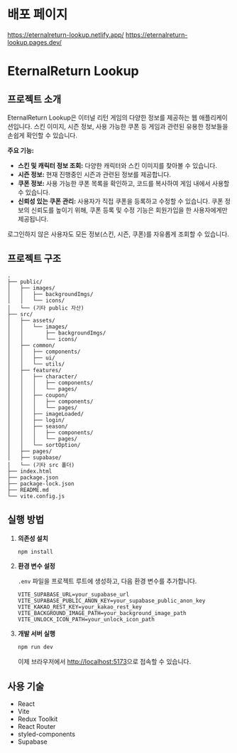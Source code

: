 # 배포 페이지

https://eternalreturn-lookup.netlify.app/
https://eternalreturn-lookup.pages.dev/

# EternalReturn Lookup

## 프로젝트 소개

EternalReturn Lookup은 이터널 리턴 게임의 다양한 정보를 제공하는 웹 애플리케이션입니다. 스킨 이미지, 시즌 정보, 사용 가능한 쿠폰 등 게임과 관련된 유용한 정보들을 손쉽게 확인할 수 있습니다.

**주요 기능:**

- **스킨 및 캐릭터 정보 조회:** 다양한 캐릭터와 스킨 이미지를 찾아볼 수 있습니다.
- **시즌 정보:** 현재 진행중인 시즌과 관련된 정보를 제공합니다.
- **쿠폰 정보:** 사용 가능한 쿠폰 목록을 확인하고, 코드를 복사하여 게임 내에서 사용할 수 있습니다.
- **신뢰성 있는 쿠폰 관리:** 사용자가 직접 쿠폰을 등록하고 수정할 수 있습니다. 쿠폰 정보의 신뢰도를 높이기 위해, 쿠폰 등록 및 수정 기능은 회원가입을 한 사용자에게만 제공됩니다.

로그인하지 않은 사용자도 모든 정보(스킨, 시즌, 쿠폰)를 자유롭게 조회할 수 있습니다.

## 프로젝트 구조

```
.
├── public/
│   ├── images/
│   │   ├── backgroundImgs/
│   │   └── icons/
│   └── (기타 public 자산)
├── src/
│   ├── assets/
│   │   └── images/
│   │       ├── backgroundImgs/
│   │       └── icons/
│   ├── common/
│   │   ├── components/
│   │   ├── ui/
│   │   └── utils/
│   ├── features/
│   │   ├── character/
│   │   │   ├── components/
│   │   │   └── pages/
│   │   ├── coupon/
│   │   │   ├── components/
│   │   │   └── pages/
│   │   ├── imageLoaded/
│   │   ├── login/
│   │   ├── season/
│   │   │   ├── components/
│   │   │   └── pages/
│   │   └── sortOption/
│   ├── pages/
│   ├── supabase/
│   └── (기타 src 폴더)
├── index.html
├── package.json
├── package-lock.json
├── README.md
└── vite.config.js
```

## 실행 방법

1. **의존성 설치**

   ```bash
   npm install
   ```

2. **환경 변수 설정**

   `.env` 파일을 프로젝트 루트에 생성하고, 다음 환경 변수를 추가합니다.

   ```
   VITE_SUPABASE_URL=your_supabase_url
   VITE_SUPABASE_PUBLIC_ANON_KEY=your_supabase_public_anon_key
   VITE_KAKAO_REST_KEY=your_kakao_rest_key
   VITE_BACKGROUND_IMAGE_PATH=your_background_image_path
   VITE_UNLOCK_ICON_PATH=your_unlock_icon_path
   ```

3. **개발 서버 실행**

   ```bash
   npm run dev
   ```

   이제 브라우저에서 [http://localhost:5173](http://localhost:5173)으로 접속할 수 있습니다.

## 사용 기술

- React
- Vite
- Redux Toolkit
- React Router
- styled-components
- Supabase

